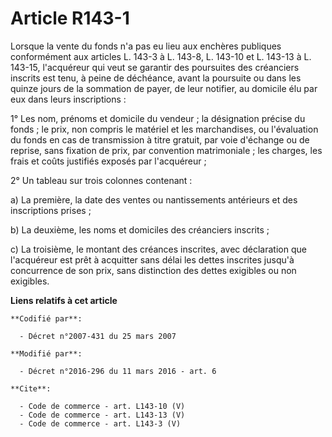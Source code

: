 # Article R143-1

Lorsque la vente du fonds n'a pas eu lieu aux enchères publiques conformément aux articles L. 143-3 à L. 143-8, L. 143-10 et
L. 143-13 à L. 143-15, l'acquéreur qui veut se garantir des poursuites des créanciers inscrits est tenu, à peine de
déchéance, avant la poursuite ou dans les quinze jours de la sommation de payer, de leur notifier, au domicile élu par eux
dans leurs inscriptions : 

1° Les nom, prénoms et domicile du vendeur ; la désignation précise du fonds ; le prix, non compris le matériel et les
marchandises, ou l'évaluation du fonds en cas de transmission à titre gratuit, par voie d'échange ou de reprise, sans
fixation de prix, par convention matrimoniale ; les charges, les frais et coûts justifiés exposés par l'acquéreur ; 

2° Un tableau sur trois colonnes contenant : 

a) La première, la date des ventes ou nantissements antérieurs et des inscriptions prises ; 

b) La deuxième, les noms et domiciles des créanciers inscrits ; 

c) La troisième, le montant des créances inscrites, avec déclaration que l'acquéreur est prêt à acquitter sans délai les
dettes inscrites jusqu'à concurrence de son prix, sans distinction des dettes exigibles ou non exigibles.

**Liens relatifs à cet article**

	**Codifié par**:

	  - Décret n°2007-431 du 25 mars 2007

	**Modifié par**:

	  - Décret n°2016-296 du 11 mars 2016 - art. 6

	**Cite**:

	  - Code de commerce - art. L143-10 (V)
	  - Code de commerce - art. L143-13 (V)
	  - Code de commerce - art. L143-3 (V)
